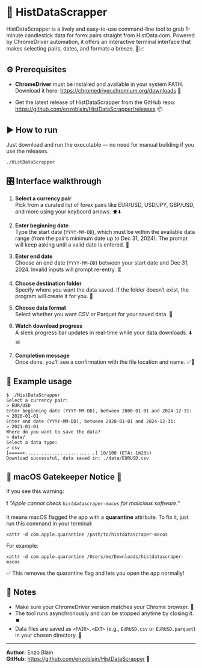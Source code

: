 # 🚀 HistDataScrapper

HistDataScrapper is a lively and easy-to-use command-line tool to grab 1-minute candlestick data for forex pairs straight from HistData.com. Powered by ChromeDriver automation, it offers an interactive terminal interface that makes selecting pairs, dates, and formats a breeze. 🎯📈

## ⚙️ Prerequisites

- **ChromeDriver** must be installed and available in your system PATH.  
  Download it here: https://chromedriver.chromium.org/downloads 🔗

- Get the latest release of HistDataScrapper from the GitHub repo:  
  https://github.com/enzoblain/HistDataScrapper/releases 📦

## ▶️ How to run

Just download and run the executable — no need for manual building if you use the releases.

```
./HistDataScrapper
```

## 🎛️ Interface walkthrough

1. **Select a currency pair**  
   Pick from a curated list of forex pairs like EUR/USD, USD/JPY, GBP/USD, and more using your keyboard arrows. ⬆️⬇️

2. **Enter beginning date**  
   Type the start date (`YYYY-MM-DD`), which must be within the available data range (from the pair’s minimum date up to Dec 31, 2024). The prompt will keep asking until a valid date is entered. 📅

3. **Enter end date**  
   Choose an end date (`YYYY-MM-DD`) between your start date and Dec 31, 2024. Invalid inputs will prompt re-entry. ⏳

4. **Choose destination folder**  
   Specify where you want the data saved. If the folder doesn’t exist, the program will create it for you. 📂

5. **Choose data format**  
   Select whether you want CSV or Parquet for your saved data. 💾

6. **Watch download progress**  
   A sleek progress bar updates in real-time while your data downloads. ⬇️📊

7. **Completion message**  
   Once done, you’ll see a confirmation with the file location and name. ✅🎉

## 📝 Example usage

```
$ ./HistDataScrapper
Select a currency pair:
> EUR/USD
Enter beginning date (YYYY-MM-DD), between 2000-01-01 and 2024-12-31:
> 2020-01-01
Enter end date (YYYY-MM-DD), between 2020-01-01 and 2024-12-31:
> 2021-01-01
Where do you want to save the data?
> data/
Select a data type:
> csv
[=====>..........................] 10/100 (ETA: 1m23s)
Download successful, data saved in: ./data/EURUSD.csv
```

## 🚨 macOS Gatekeeper Notice 🚨

If you see this warning:

❗ *"Apple cannot check `histdatascraper-macos` for malicious software."*

It means macOS flagged the app with a **quarantine** attribute. To fix it, just run this command in your terminal:

```
xattr -d com.apple.quarantine /path/to/histdatascraper-macos
```

For example:

```
xattr -d com.apple.quarantine /Users/me/Downloads/histdatascraper-macos
```

✅ This removes the quarantine flag and lets you open the app normally!

## 📌 Notes

- Make sure your ChromeDriver version matches your Chrome browser. 🔄  
- The tool runs asynchronously and can be stopped anytime by closing it. ⏹️  
- Data files are saved as `<PAIR>.<EXT>` (e.g., `EURUSD.csv` or `EURUSD.parquet`) in your chosen directory. 💼

---

**Author:** Enzo Blain  
**GitHub:** https://github.com/enzoblain/HistDataScrapper 🌟